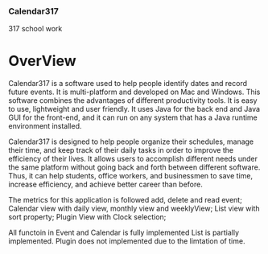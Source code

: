 ### Calendar317
317 school work

# OverView
Calendar317 is a software used to help people identify dates and record future events. It is multi-platform and developed on Mac and Windows. This software combines the advantages of different productivity tools. It is easy to use, lightweight and user friendly. It uses Java for the back end and Java GUI for the front-end, and it can run on any system that has a Java runtime environment installed. 

Calendar317 is designed to help people organize their schedules, manage their time, and keep track of their daily tasks in order to improve the efficiency of their lives. It allows users to accomplish different needs under the same platform without going back and forth between different software. Thus, it can help students, office workers, and businessmen to save time, increase efficiency, and achieve better career than before.

The metrics for this application is followed
add, delete and read event;
Calendar view with daily view, monthly view and weeklyView; 
List view with sort property;
Plugin View with Clock selection;

All functoin in Event and Calendar is fully implemented
List is partially implemented.
Plugin does not implemented due to the limtation of time.
